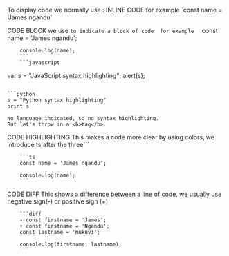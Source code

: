 To display code we normally use :
INLINE CODE
for example `const name = 'James ngandu'

CODE BLOCK
we use ```to indicate a block of code 
  for example 
       ```
        const name = 'James ngandu';
        
        console.log(name);
        ```
        ```javascript
var s = "JavaScript syntax highlighting";
alert(s);
```
 
```python
s = "Python syntax highlighting"
print s
```
 
```
No language indicated, so no syntax highlighting. 
But let's throw in a <b>tag</b>.
```
CODE HIGHLIGHTING
This makes a code more clear by using colors, we introduce ts after the three```
    
        ```ts
        const name = 'James ngandu';
        
        console.log(name);
        ```

CODE DIFF
This shows a difference between a line of code, we usually use negative sign(-) or positive sign (+)

    
        ```diff
        - const firstname = 'James';
        + const firstname = 'Ngandu';
        const lastname = 'mukuvi';
        
        console.log(firstname, lastname);
        ```
    



